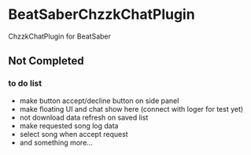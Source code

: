 # BeatSaberChzzkChatPlugin
ChzzkChatPlugin for BeatSaber

## Not Completed
### to do list
- make button accept/decline button on side panel
- make floating UI and chat show here (connect with loger for test yet)
- not download data refresh on saved list
- make requested song log data
- select song when accept request
- and something more...
